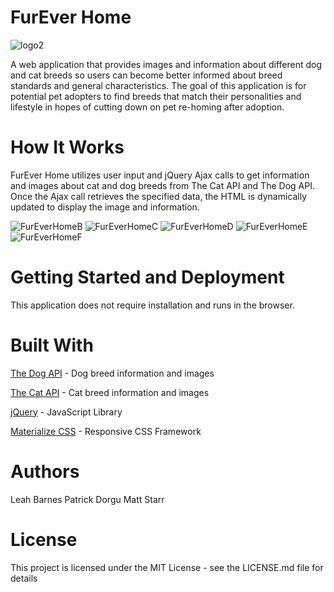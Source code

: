 # FurEver Home

![logo2](https://user-images.githubusercontent.com/53705501/70006871-8ca3fd80-153c-11ea-9578-4c05c6bfa6a5.jpg)

A web application that provides images and information about different dog and cat breeds so users can become better informed about breed standards and general characteristics. The goal of this application is for potential pet adopters to find breeds that match their personalities and lifestyle in hopes of cutting down on pet re-homing after adoption.

# How It Works
FurEver Home utilizes user input and jQuery Ajax calls to get information and images about cat and dog breeds from The Cat API and The Dog API. Once the Ajax call retrieves the specified data, the HTML is dynamically updated to display the image and information.

![FurEverHomeB](https://user-images.githubusercontent.com/53705501/70006564-ac86f180-153b-11ea-8329-dd712117033b.jpg)
![FurEverHomeC](https://user-images.githubusercontent.com/53705501/70006618-de985380-153b-11ea-8b2d-12a68fe11748.png)
![FurEverHomeD](https://user-images.githubusercontent.com/53705501/70006631-e22bda80-153b-11ea-84c4-33ba7303777b.jpg)
![FurEverHomeE](https://user-images.githubusercontent.com/53705501/70006637-e6f08e80-153b-11ea-9be7-aadd9192690f.jpg)
![FurEverHomeF](https://user-images.githubusercontent.com/53705501/70006691-143d3c80-153c-11ea-9bf4-05ccaae3af76.jpg)

# Getting Started and Deployment
This application does not require installation and runs in the browser. 

# Built With
[The Dog API](https://docs.thedogapi.com/) - Dog breed information and images

[The Cat API](https://docs.thecatapi.com/) - Cat breed information and images

[jQuery](https://jquery.com/) - JavaScript Library

[Materialize CSS](https://materializecss.com/) - Responsive CSS Framework

# Authors
Leah Barnes
Patrick Dorgu
Matt Starr

# License
This project is licensed under the MIT License - see the LICENSE.md file for details
